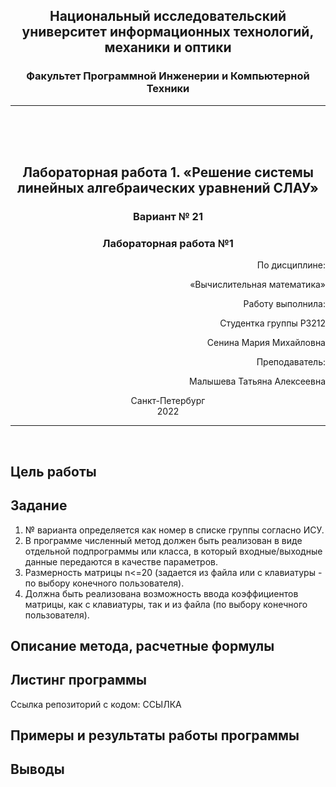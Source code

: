 ## <center> Национальный исследовательский университет информационных технологий, механики и оптики </center> 
### <center> Факультет Программной Инженерии и Компьютерной Техники </center> 
----
 <br /> 
 <br />
 <br />

## <center> Лабораторная работа 1. «Решение системы линейных алгебраических уравнений СЛАУ» </center>

### <center>Вариант № 21</center>

### <center>Лабораторная работа №1 </center>

<div style="text-align: right"> 
По дисциплине:

«Вычислительная математика»

Работу выполнила:

Студентка группы P3212

Сенина Мария Михайловна

Преподаватель:

Малышева Татьяна Алексеевна 
</div>


<center>Санкт-Петербург</center>
<center>2022</center>

----
<div style="page-break-after: always; visibility: hidden">pagebreak</div>

## Цель работы

## Задание
1. № варианта определяется как номер в списке группы согласно ИСУ. 
2. В программе численный метод должен быть реализован в виде отдельной подпрограммы или класса, в который входные/выходные данные передаются в качестве параметров. 
3. Размерность матрицы n<=20 (задается из файла или с клавиатуры - по выбору конечного пользователя).
4. Должна быть реализована возможность ввода коэффициентов матрицы,  как с клавиатуры, так и из файла (по выбору конечного пользователя).

## Описание метода, расчетные формулы

## Листинг программы
Ссылка репозиторий с кодом: ССЫЛКА

## Примеры и результаты работы программы

## Выводы
